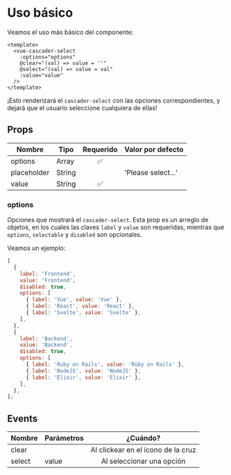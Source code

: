 # Uso básico

Veamos el uso más básico del componente:

```vue
<template>
  <vue-cascader-select
    :options="options"
    @clear="(val) => value = ''"
    @select="(val) => value = val"
    :value="value"
  />
</template>
```

¡Esto renderizará el `cascader-select` con las opciones correspondientes, y dejará que el usuario seleccione cualquiera de ellas!

<VCSBasic
  placeholder="Seleccione una opción..."
/>

## Props

| Nombre      | Tipo     | Requerido | Valor por defecto  |
|-------------|----------|:---------:|--------------------|
| options     | Array    | ✅        |                    |
| placeholder | String   |           | 'Please select...' |
| value       | String   | ✅        |                    |

### options

Opciones que mostrará el `cascader-select`. Esta prop es un arreglo de objetos, en los cuales las claves `label` y `value` son requeridas, mientras que `options`, `selectable` y `disabled` son opcionales.

Veamos un ejemplo:

```js
[
  {
    label: 'Frontend',
    value: 'Frontend',
    disabled: true,
    options: [
      { label: 'Vue', value: 'Vue' },
      { label: 'React', value: 'React' },
      { label: 'Svelte', value: 'Svelte' },
    ],
  },
  {
    label: 'Backend',
    value: 'Backend',
    disabled: true,
    options: [
      { label: 'Ruby on Rails', value: 'Ruby on Rails' },
      { label: 'NodeJS', value: 'NodeJS' },
      { label: 'Elixir', value: 'Elixir' },
    ],
  },
];
```

## Events

| Nombre      | Parámetros     | ¿Cuándo?                                |
|-------------|----------------|:---------------------------------------:|
| clear       |                | Al clickear en el ícono de la cruz      |
| select      | value          | Al seleccionar una opción               |
